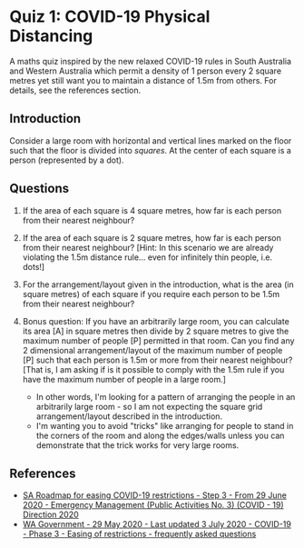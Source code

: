 # Quiz 1: COVID-19 Physical Distancing

A maths quiz inspired by the new relaxed COVID-19 rules in South Australia
and Western Australia which permit a density of 1 person every 2 square
metres yet still want you to maintain a distance of 1.5m from others. For
details, see the references section.


## Introduction

Consider a large room with horizontal and vertical lines marked
on the floor such that the floor is divided into *squares*. At
the center of each square is a person (represented by a dot).


## Questions

1. If the area of each square is 4 square metres, how far is each
   person from their nearest neighbour?

2. If the area of each square is 2 square metres, how far is each
   person from their nearest neighbour? [Hint: In this scenario
   we are already violating the 1.5m distance rule... even for
   infinitely thin people, i.e. dots!]

3. For the arrangement/layout given in the introduction, what is
   the area (in square metres) of each square if you require each
   person to be 1.5m from their nearest neighbour?

4. Bonus question: If you have an arbitrarily large room, you can
   calculate its area [A] in square metres then divide by 2 square
   metres to give the maximum number of people [P] permitted in that
   room. Can you find any 2 dimensional arrangement/layout of the
   maximum number of people [P] such that each person is 1.5m or
   more from their nearest neighbour? [That is, I am asking if is
   it possible to comply with the 1.5m rule if you have the maximum
   number of people in a large room.]

   - In other words, I'm looking for a pattern of arranging the
     people in an arbitrarily large room - so I am not expecting
     the square grid arrangement/layout described in the introduction.
   - I'm wanting you to avoid "tricks" like arranging for people
     to stand in the corners of the room and along the edges/walls
     unless you can demonstrate that the trick works for very large
     rooms.

## References

- [SA Roadmap for easing COVID-19 restrictions - Step 3 - From 29 June 2020 - Emergency Management (Public Activities No. 3) (COVID - 19) Direction 2020](https://www.covid-19.sa.gov.au/__data/assets/pdf_file/0004/222988/FAQ-Emergency-Management-Public-Activities-no-3-COVID-19-Direction-2020-01072020.pdf)
- [WA Government - 29 May 2020 - Last updated 3 July 2020 - COVID-19 - Phase 3 - Easing of restrictions - frequently asked questions](https://www.wa.gov.au/government/publications/phase-3-easing-of-restrictions-frequently-asked-questions)

